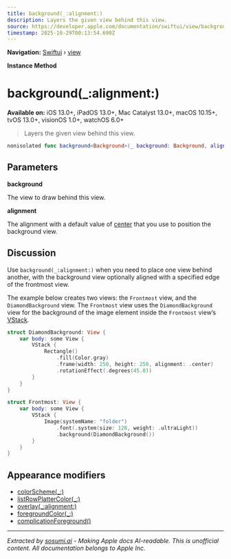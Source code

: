 ```yaml
---
title: background(_:alignment:)
description: Layers the given view behind this view.
source: https://developer.apple.com/documentation/swiftui/view/background(_:alignment:)
timestamp: 2025-10-29T00:13:54.690Z
---
```


**Navigation:** [Swiftui](/documentation/swiftui) › [view](/documentation/swiftui/view)

**Instance Method**

# background(_:alignment:)

**Available on:** iOS 13.0+, iPadOS 13.0+, Mac Catalyst 13.0+, macOS 10.15+, tvOS 13.0+, visionOS 1.0+, watchOS 6.0+

> Layers the given view behind this view.

```swift
nonisolated func background<Background>(_ background: Background, alignment: Alignment = .center) -> some View where Background : View
```

## Parameters

**background**

The view to draw behind this view.



**alignment**

The alignment with a default value of [center](/documentation/swiftui/alignment/center) that you use to position the background view.



## Discussion

Use `background(_:alignment:)` when you need to place one view behind another, with the background view optionally aligned with a specified edge of the frontmost view.

The example below creates two views: the `Frontmost` view, and the `DiamondBackground` view. The `Frontmost` view uses the `DiamondBackground` view for the background of the image element inside the `Frontmost` view’s [VStack](/documentation/swiftui/vstack).

```swift
struct DiamondBackground: View {
    var body: some View {
        VStack {
            Rectangle()
                .fill(Color.gray)
                .frame(width: 250, height: 250, alignment: .center)
                .rotationEffect(.degrees(45.0))
        }
    }
}

struct Frontmost: View {
    var body: some View {
        VStack {
            Image(systemName: "folder")
                .font(.system(size: 128, weight: .ultraLight))
                .background(DiamondBackground())
        }
    }
}
```



## Appearance modifiers

- [colorScheme(_:)](/documentation/swiftui/view/colorscheme(_:))
- [listRowPlatterColor(_:)](/documentation/swiftui/view/listrowplattercolor(_:))
- [overlay(_:alignment:)](/documentation/swiftui/view/overlay(_:alignment:))
- [foregroundColor(_:)](/documentation/swiftui/view/foregroundcolor(_:))
- [complicationForeground()](/documentation/swiftui/view/complicationforeground())

---

*Extracted by [sosumi.ai](https://sosumi.ai) - Making Apple docs AI-readable.*
*This is unofficial content. All documentation belongs to Apple Inc.*
